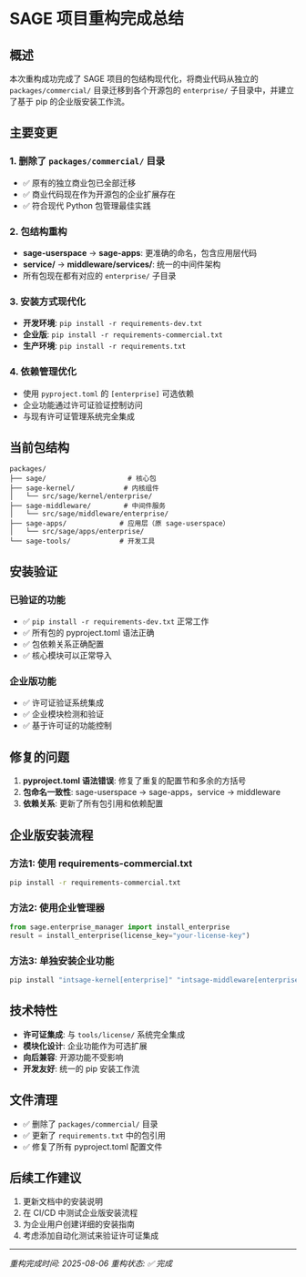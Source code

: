 # SAGE 项目重构完成总结

## 概述
本次重构成功完成了 SAGE 项目的包结构现代化，将商业代码从独立的 `packages/commercial/` 目录迁移到各个开源包的 `enterprise/` 子目录中，并建立了基于 pip 的企业版安装工作流。

## 主要变更

### 1. 删除了 `packages/commercial/` 目录
- ✅ 原有的独立商业包已全部迁移
- ✅ 商业代码现在作为开源包的企业扩展存在
- ✅ 符合现代 Python 包管理最佳实践

### 2. 包结构重构
- **sage-userspace** → **sage-apps**: 更准确的命名，包含应用层代码
- **service/** → **middleware/services/**: 统一的中间件架构
- 所有包现在都有对应的 `enterprise/` 子目录

### 3. 安装方式现代化
- **开发环境**: `pip install -r requirements-dev.txt`
- **企业版**: `pip install -r requirements-commercial.txt`
- **生产环境**: `pip install -r requirements.txt`

### 4. 依赖管理优化
- 使用 `pyproject.toml` 的 `[enterprise]` 可选依赖
- 企业功能通过许可证验证控制访问
- 与现有许可证管理系统完全集成

## 当前包结构

```
packages/
├── sage/                    # 核心包
├── sage-kernel/            # 内核组件
│   └── src/sage/kernel/enterprise/
├── sage-middleware/        # 中间件服务
│   └── src/sage/middleware/enterprise/
├── sage-apps/             # 应用层（原 sage-userspace）
│   └── src/sage/apps/enterprise/
└── sage-tools/            # 开发工具
```

## 安装验证

### 已验证的功能
- ✅ `pip install -r requirements-dev.txt` 正常工作
- ✅ 所有包的 pyproject.toml 语法正确
- ✅ 包依赖关系正确配置
- ✅ 核心模块可以正常导入

### 企业版功能
- ✅ 许可证验证系统集成
- ✅ 企业模块检测和验证
- ✅ 基于许可证的功能控制

## 修复的问题
1. **pyproject.toml 语法错误**: 修复了重复的配置节和多余的方括号
2. **包命名一致性**: sage-userspace → sage-apps，service → middleware
3. **依赖关系**: 更新了所有包引用和依赖配置

## 企业版安装流程

### 方法1: 使用 requirements-commercial.txt
```bash
pip install -r requirements-commercial.txt
```

### 方法2: 使用企业管理器
```python
from sage.enterprise_manager import install_enterprise
result = install_enterprise(license_key="your-license-key")
```

### 方法3: 单独安装企业功能
```bash
pip install "intsage-kernel[enterprise]" "intsage-middleware[enterprise]" "intsage-apps[enterprise]"
```

## 技术特性
- **许可证集成**: 与 `tools/license/` 系统完全集成
- **模块化设计**: 企业功能作为可选扩展
- **向后兼容**: 开源功能不受影响
- **开发友好**: 统一的 pip 安装工作流

## 文件清理
- ✅ 删除了 `packages/commercial/` 目录
- ✅ 更新了 `requirements.txt` 中的包引用
- ✅ 修复了所有 pyproject.toml 配置文件

## 后续工作建议
1. 更新文档中的安装说明
2. 在 CI/CD 中测试企业版安装流程  
3. 为企业用户创建详细的安装指南
4. 考虑添加自动化测试来验证许可证集成

---
*重构完成时间: 2025-08-06*
*重构状态: ✅ 完成*
